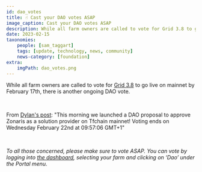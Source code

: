 ```yaml
---
id: dao_votes
title: ☝️ Cast your DAO votes ASAP
image_caption: Cast your DAO votes ASAP
description: While all farm owners are called to vote for Grid 3.8 to go live on mainnet by February 17th, there is another ongoing DAO vote. 
date: 2023-02-15
taxonomies:
    people: [sam_taggart]
    tags: [update, technology, news, community]
    news-category: [foundation]
extra:
    imgPath: dao_votes.png
---
```


<!-- *"This article was originally published by Victoria Obeegadoo a former member of ThreeFold Foundation."* -->


While all farm owners are called to vote for [Grid 3.8](https://forum.threefold.io/t/threefold-grid-v3-8-release-notes/3757) to go live on mainnet by February 17th, there is another ongoing DAO vote. 

<br/>

From [Dylan's post](https://forum.threefold.io/t/dao-proposal-for-approving-zonaris-as-a-solution-provider-on-chain/3786): "This morning we launched a DAO proposal to approve Zonaris as a solution provider on Tfchain mainnet! Voting ends on Wednesday February 22nd at 09:57:06 GMT+1"

<br/>

_To all those concerned, please make sure to vote ASAP.  You can vote by logging into [the dashboard](https://dashboard.grid.tf/), selecting your farm and clicking on ‘Dao’ under the Portal menu._